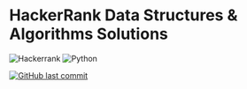 # HackerRank Data Structures & Algorithms Solutions

![Hackerrank](https://img.shields.io/badge/-Hackerrank-2EC866?style=for-the-badge&logo=HackerRank&logoColor=white)
![Python](https://img.shields.io/badge/python-3670A0?style=for-the-badge&logo=python&logoColor=ffdd54)

[![GitHub last commit](https://img.shields.io/github/last-commit/arindamgb/hackerrank-dsa-problem-solving.svg)](https://github.com/arindamgb/hackerrank-dsa-problem-solving.git)